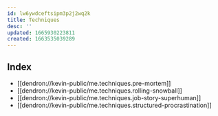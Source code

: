 ```yaml
---
id: lw6ywdceftsipm3p2j2wq2k
title: Techniques
desc: ''
updated: 1665930223811
created: 1663535039289
---
```


## Index
- [[dendron://kevin-public/me.techniques.pre-mortem]]
- [[dendron://kevin-public/me.techniques.rolling-snowball]]
- [[dendron://kevin-public/me.techniques.job-story-superhuman]]
- [[dendron://kevin-public/me.techniques.structured-procrastination]]